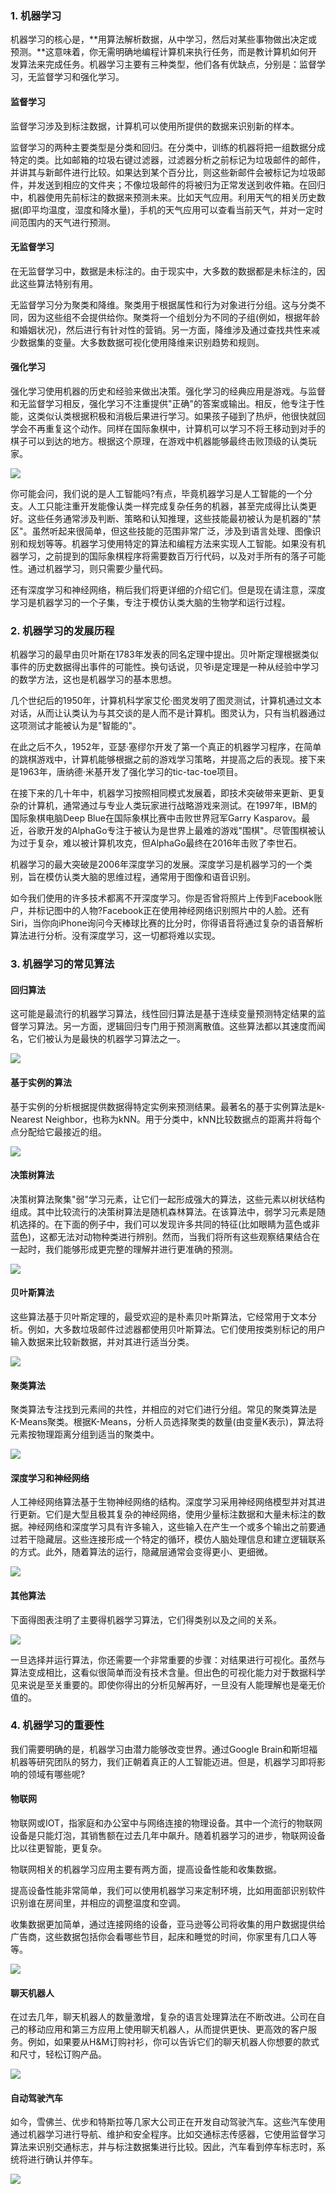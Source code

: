 ### 1. 机器学习

机器学习的核心是，**用算法解析数据，从中学习，然后对某些事物做出决定或预测。**这意味着，你无需明确地编程计算机来执行任务，而是教计算机如何开发算法来完成任务。机器学习主要有三种类型，他们各有优缺点，分别是：监督学习，无监督学习和强化学习。

#### 监督学习

监督学习涉及到标注数据，计算机可以使用所提供的数据来识别新的样本。

监督学习的两种主要类型是分类和回归。在分类中，训练的机器将把一组数据分成特定的类。比如邮箱的垃圾右键过滤器，过滤器分析之前标记为垃圾邮件的邮件，并讲其与新邮件进行比较。如果达到某个百分比，则这些新邮件会被标记为垃圾邮件，并发送到相应的文件夹；不像垃圾邮件的将被归为正常发送到收件箱。在回归中，机器使用先前标注的数据来预测未来。比如天气应用。利用天气的相关历史数据(即平均温度，湿度和降水量)，手机的天气应用可以查看当前天气，并对一定时间范围内的天气进行预测。

#### 无监督学习

在无监督学习中，数据是未标注的。由于现实中，大多数的数据都是未标注的，因此这些算法特别有用。

无监督学习分为聚类和降维。聚类用于根据属性和行为对象进行分组。这与分类不同，因为这些组不会提供给你。聚类将一个组划分为不同的子组(例如，根据年龄和婚姻状况)，然后进行有针对性的营销。另一方面，降维涉及通过查找共性来减少数据集的变量。大多数数据可视化使用降维来识别趋势和规则。

#### 强化学习

强化学习使用机器的历史和经验来做出决策。强化学习的经典应用是游戏。与监督和无监督学习相反，强化学习不注重提供"正确"的答案或输出。相反，他专注于性能，这类似认类根据积极和消极后果进行学习。如果孩子碰到了热炉，他很快就回学会不再重复这个动作。同样在国际象棋中，计算机可以学习不将王移动到对手的棋子可以到达的地方。根据这个原理，在游戏中机器能够最终击败顶级的认类玩家。

![](../../assets/images/ML/attachments/[ML入门]概念篇(1)_image_0.png)

你可能会问，我们说的是人工智能吗?有点，毕竟机器学习是人工智能的一个分支。人工只能注重开发能像认类一样完成复杂任务的机器，甚至完成得比认类更好。这些任务通常涉及判断、策略和认知推理，这些技能最初被认为是机器的"禁区"。虽然听起来很简单，但这些技能的范围非常广泛，涉及到语言处理、图像识别和规划等等。机器学习使用特定的算法和编程方法来实现人工智能。如果没有机器学习，之前提到的国际象棋程序将需要数百万行代码，以及对手所有的落子可能性。通过机器学习，则只需要少量代码。

还有深度学习和神经网络，稍后我们将更详细的介绍它们。但是现在请注意，深度学习是机器学习的一个子集，专注于模仿认类大脑的生物学和运行过程。

### 2. 机器学习的发展历程

机器学习的最早由贝叶斯在1783年发表的同名定理中提出。贝叶斯定理根据类似事件的历史数据得出事件的可能性。换句话说，贝爷i是定理是一种从经验中学习的数学方法，这也是机器学习的基本思想。

几个世纪后的1950年，计算机科学家艾伦·图灵发明了图灵测试，计算机通过文本对话，从而让认类认为与其交谈的是人而不是计算机。图灵认为，只有当机器通过这项测试才能被认为是"智能的"。

在此之后不久，1952年，亚瑟·塞缪尔开发了第一个真正的机器学习程序，在简单的跳棋游戏中，计算机能够根据之前的游戏学习策略，并提高之后的表现。接下来是1963年，唐纳德·米基开发了强化学习的tic-tac-toe项目。

在接下来的几十年中，机器学习按照相同模式发展着，即技术突破带来更新、更复杂的计算机，通常通过与专业人类玩家进行战略游戏来测试。在1997年，IBM的国际象棋电脑Deep Blue在国际象棋比赛中击败世界冠军Garry Kasparov。最近，谷歌开发的AlphaGo专注于被认为是世界上最难的游戏"围棋"。尽管围棋被认为过于复杂，难以被计算机攻克，但AlphaGo最终在2016年击败了李世石。

机器学习的最大突破是2006年深度学习的发展。深度学习是机器学习的一个类别，旨在模仿认类大脑的思维过程，通常用于图像和语音识别。

如今我们使用的许多技术都离不开深度学习。你是否曾将照片上传到Facebook账户，并标记图中的人物?Facebook正在使用神经网络识别照片中的人脸。还有Siri，当你向iPhone询问今天棒球比赛的比分时，你得语音将通过复杂的语音解析算法进行分析。没有深度学习，这一切都将难以实现。

### 3. 机器学习的常见算法

#### 回归算法

这可能是最流行的机器学习算法，线性回归算法是基于连续变量预测特定结果的监督学习算法。另一方面，逻辑回归专门用于预测离散值。这些算法都以其速度而闻名，它们被认为是最快的机器学习算法之一。

![](../../assets/images/ML/attachments/[ML入门]概念篇(1)_image_1.png)

#### 基于实例的算法

基于实例的分析根据提供数据得特定实例来预测结果。最著名的基于实例算法是k-Nearest Neighbor，也称为kNN。用于分类中，kNN比较数据点的距离并将每个点分配给它最接近的组。

![](../../assets/images/ML/attachments/[ML入门]概念篇(1)_image_2.png)

#### 决策树算法

决策树算法聚集"弱"学习元素，让它们一起形成强大的算法，这些元素以树状结构组成。其中比较流行的决策树算法是随机森林算法。在该算法中，弱学习元素是随机选择的。在下面的例子中，我们可以发现许多共同的特征(比如眼睛为蓝色或非蓝色)，这都无法对动物种类进行辨别。然而，当我们将所有这些观察结果结合在一起时，我们能够形成更完整的理解并进行更准确的预测。

![](../../assets/images/ML/attachments/[ML入门]概念篇(1)_image_3.png)

#### 贝叶斯算法

这些算法基于贝叶斯定理的，最受欢迎的是朴素贝叶斯算法，它经常用于文本分析。例如，大多数垃圾邮件过滤器都使用贝叶斯算法。它们使用按类别标记的用户输入数据来比较新数据，并对其进行适当分类。

![](../../assets/images/ML/attachments/[ML入门]概念篇(1)_image_4.png)

#### 聚类算法

聚类算法专注找到元素间的共性，并相应的对它们进行分组。常见的聚类算法是K-Means聚类。根据K-Means，分析人员选择聚类的数量(由变量K表示)，算法将元素按物理距离分组到适当的聚类中。

![](../../assets/images/ML/attachments/[ML入门]概念篇(1)_image_5.png)

#### 深度学习和神经网络

人工神经网络算法基于生物神经网络的结构。深度学习采用神经网络模型并对其进行更新。它们是大型且极其复杂的神经网络，使用少量标注数据和大量未标注的数据。神经网络和深度学习具有许多输入，这些输入在产生一个或多个输出之前要通过若干隐藏层。这些连接形成一个特定的循环，模仿人脑处理信息和建立逻辑联系的方式。此外，随着算法的运行，隐藏层通常会变得更小、更细微。

![](../../assets/images/ML/attachments/[ML入门]概念篇(1)_image_6.png)

#### 其他算法

下面得图表注明了主要得机器学习算法，它们得类别以及之间的关系。

![](../../assets/images/ML/attachments/[ML入门]概念篇(1)_image_7.png)

一旦选择并运行算法，你还需要一个非常重要的步骤：对结果进行可视化。虽然与算法变成相比，这看似很简单而没有技术含量。但出色的可视化能力对于数据科学见来说是至关重要的。即使你得出的分析见解再好，一旦没有人能理解也是毫无价值的。

### 4. 机器学习的重要性

我们需要明确的是，机器学习由潜力能够改变世界。通过Google Brain和斯坦福机器等研究团队的努力，我们正朝着真正的人工智能迈进。但是，机器学习即将影响的领域有哪些呢?

#### 物联网

物联网或IOT，指家庭和办公室中与网络连接的物理设备。其中一个流行的物联网设备是只能灯泡，其销售额在过去几年中飙升。随着机器学习的进步，物联网设备比以往更智能，更复杂。

物联网相关的机器学习应用主要有两方面，提高设备性能和收集数据。

提高设备性能非常简单，我们可以使用机器学习来定制环境，比如用面部识别软件识别谁在房间里，并相应的调整温度和空调。

收集数据更加简单，通过连接网络的设备，亚马逊等公司将收集的用户数据提供给广告商，这些数据包括你会看哪些节目，起床和睡觉的时间，你家里有几口人等等。

![](../../assets/images/ML/attachments/[ML入门]概念篇(1)_image_8.png)

#### 聊天机器人

在过去几年，聊天机器人的数量激增，复杂的语言处理算法在不断改进。公司在自己的移动应用和第三方应用上使用聊天机器人，从而提供更快、更高效的客户服务。例如，如果要从H&M订购衬衫，你可以告诉它们的聊天机器人你想要的款式和尺寸，轻松订购产品。

![](../../assets/images/ML/attachments/[ML入门]概念篇(1)_image_9.png)

#### 自动驾驶汽车

如今，雪佛兰、优步和特斯拉等几家大公司正在开发自动驾驶汽车。这些汽车使用通过机器学习进行导航、维护和安全程序。比如交通标志传感器，它使用监督学习算法来识别交通标志，并与标注数据集进行比较。因此，汽车看到停车标志时，系统将进行确认并停车。

![](../../assets/images/ML/attachments/[ML入门]概念篇(1)_image_10.png)